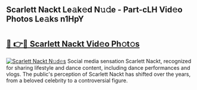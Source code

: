 ## Scarlett Nackt Le𝚊k𝚎d N𝚞𝚍e - Part-cLH Vid𝚎o Photos Le𝚊ks n1HpY

# <h2><a href="http://fb3edj.evod.top/?m=Scarlett+Nackt">🔗 👉🔴 Scarlett Nackt Vid𝚎o Ph𝚘t𝚘s</a></h2>

[![Scarlett Nackt N𝚞d𝚎s](https://i.imgur.com/8V9OHl7.gif)](http://fb3edj.evod.top/?m=Scarlett+Nackt)
Social media sensation Scarlett Nackt, recognized for sharing lifestyle and dance content, including dance performances and vlogs. The public's perception of Scarlett Nackt has shifted over the years, from a beloved celebrity to a controversial figure. 
